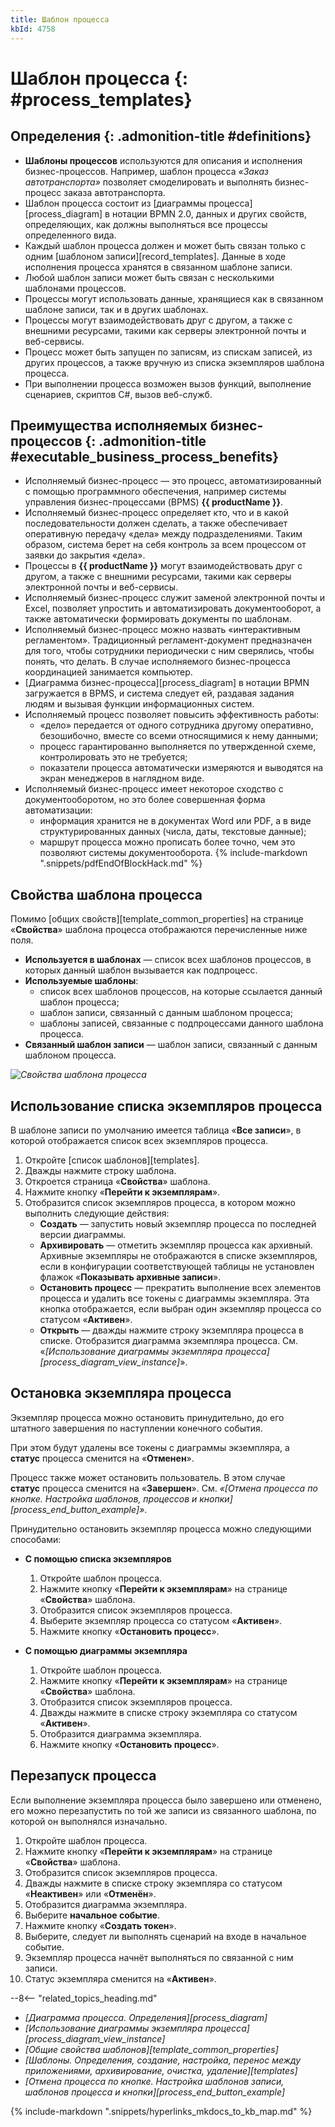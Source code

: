 ```yaml
---
title: Шаблон процесса
kbId: 4758
---
```


# Шаблон процесса {: #process_templates}

<div class="admonition question" markdown="block">

## Определения {: .admonition-title #definitions}

- **Шаблоны процессов** используются для описания и исполнения бизнес-процессов. Например, шаблон процесса _«Заказ автотранспорта»_ позволяет смоделировать и выполнять бизнес-процесс заказа автотранспорта.
- Шаблон процесса состоит из [диаграммы процесса][process_diagram] в нотации BPMN 2.0, данных и других свойств, определяющих, как должны выполняться все процессы определенного вида.
- Каждый шаблон процесса должен и может быть связан только с одним [шаблоном записи][record_templates]. Данные в ходе исполнения процесса хранятся в связанном шаблоне записи.
- Любой шаблон записи может быть связан с несколькими шаблонами процессов.
- Процессы могут использовать данные, хранящиеся как в связанном шаблоне записи, так и в других шаблонах.
- Процессы могут взаимодействовать друг с другом, а также с внешними ресурсами, такими как серверы электронной почты и веб-сервисы.
- Процесс может быть запущен по записям, из спискам записей, из других процессов, а также вручную из списка экземпляров шаблона процесса.
- При выполнении процесса возможен вызов функций, выполнение сценариев, скриптов C#, вызов веб-служб.

</div>

<div class="admonition warning" markdown="block">

## Преимущества исполняемых бизнес-процессов {: .admonition-title #executable_business_process_benefits}

<!--process-definitions-start-->
- Исполняемый бизнес-процесс — это процесс, автоматизированный с помощью программного обеспечения, например системы управления бизнес-процессами (BPMS) **{{ productName }}**.
- Исполняемый бизнес-процесс определяет кто, что и в какой последовательности должен сделать, а также обеспечивает оперативную передачу «дела» между подразделениями. Таким образом, система берет на себя контроль за всем процессом от заявки до закрытия «дела».
- Процессы в **{{ productName }}** могут взаимодействовать друг с другом, а также с внешними ресурсами, такими как серверы электронной почты и веб-сервисы.
- Исполняемый бизнес-процесс служит заменой электронной почты и Excel, позволяет упростить и автоматизировать документооборот, а также автоматически формировать документы по шаблонам.
- Исполняемый бизнес-процесс можно назвать «интерактивным регламентом». Традиционный регламент-документ предназначен для того, чтобы сотрудники периодически с ним сверялись, чтобы понять, что делать. В случае исполняемого бизнес-процесса координацией занимается компьютер.
- [Диаграмма бизнес-процесса][process_diagram] в нотации BPMN загружается в BPMS, и система следует ей, раздавая задания людям и вызывая функции информационных систем.
- Исполняемый процесс позволяет повысить эффективность работы:
    - «дело» передается от одного сотрудника другому оперативно, безошибочно, вместе со всеми относящимися к нему данными;
    - процесс гарантированно выполняется по утвержденной схеме, контролировать это не требуется;
    - показатели процесса автоматически измеряются и выводятся на экран менеджеров в наглядном виде.
- Исполняемый бизнес-процесс имеет некоторое сходство с документооборотом, но это более совершенная форма автоматизации:
    - информация хранится не в документах Word или PDF, а в виде структурированных данных (числа, даты, текстовые данные);
    - маршрут процесса можно прописать более точно, чем это позволяют системы документооборота.
{% include-markdown ".snippets/pdfEndOfBlockHack.md" %}
<!--process-definitions-end-->
</div>

## Свойства шаблона процесса

Помимо [общих свойств][template_common_properties] на странице «**Свойства**» шаблона процесса отображаются перечисленные ниже поля.

- **Используется в шаблонах** — список всех шаблонов процессов, в которых данный шаблон вызывается как подпроцесс.
- **Используемые шаблоны**:
    - список всех шаблонов процессов, на которые ссылается данный шаблон процесса;
    - шаблон записи, связанный с данным шаблоном процесса;
    - шаблоны записей, связанные с подпроцессами данного шаблона процесса.
- **Связанный шаблон записи** — шаблон записи, связанный с данным шаблоном процесса.

_![Свойства шаблона процесса](process_templates_properties.png)_

## Использование списка экземпляров процесса

В шаблоне записи по умолчанию имеется таблица «**Все записи**», в которой отображается список всех экземпляров процесса.

1. Откройте [список шаблонов][templates].
2. Дважды нажмите строку шаблона.
3. Откроется страница «**Свойства**» шаблона.
4. Нажмите кнопку «**Перейти к экземплярам**».
5. Отобразится список экземпляров процесса, в котором можно выполнить следующие действия:
    - **Создать** — запустить новый экземпляр процесса по последней версии диаграммы.
    - **Архивировать** — отметить экземпляр процесса как архивный. Архивные экземпляры не отображаются в списке экземпляров, если в конфигурации соответствующей таблицы не установлен флажок «**Показывать архивные записи**».
    - **Остановить процесс** — прекратить выполнение всех элементов процесса и удалить все токены с диаграммы экземпляра. Эта кнопка отображается, если выбран один экземпляр процесса со статусом «**Активен**».
    - **Открыть** — дважды нажмите строку экземпляра процесса в списке. Отобразится диаграмма экземпляра процесса. См. «_[Использование диаграммы экземпляра процесса][process_diagram_view_instance]_».

## Остановка экземпляра процесса

Экземпляр процесса можно остановить принудительно, до его штатного завершения по наступлении конечного события.

При этом будут удалены все токены с диаграммы экземпляра, а **статус** процесса сменится на «**Отменен**».

Процесс также может остановить пользователь. В этом случае **статус** процесса сменится на «**Завершен**». См. _«[Отмена процесса по кнопке. Настройка шаблонов, процессов и кнопки][process_end_button_example]»_.

Принудительно остановить экземпляр процесса можно следующими способами:

- **С помощью списка экземпляров**

    1. Откройте шаблон процесса.
    2. Нажмите кнопку «**Перейти к экземплярам**» на странице «**Свойства**» шаблона.
    3. Отобразится список экземпляров процесса.
    4. Выберите экземпляр процесса со статусом «**Активен**».
    5. Нажмите кнопку «**Остановить процесс**».

- **С помощью диаграммы экземпляра**

    1. Откройте шаблон процесса.
    2. Нажмите кнопку «**Перейти к экземплярам**» на странице «**Свойства**» шаблона.
    3. Отобразится список экземпляров процесса.
    4. Дважды нажмите в списке строку экземпляра со статусом «**Активен**».
    5. Отобразится диаграмма экземпляра.
    6. Нажмите кнопку «**Остановить процесс**».

## Перезапуск процесса

Если выполнение экземпляра процесса было завершено или отменено, его можно перезапустить по той же записи из связанного шаблона, по которой он выполнялся изначально.

1. Откройте шаблон процесса.
2. Нажмите кнопку «**Перейти к экземплярам**» на странице «**Свойства**» шаблона.
3. Отобразится список экземпляров процесса.
4. Дважды нажмите в списке строку экземпляра со статусом «**Неактивен**» или «**Отменён**».
5. Отобразится диаграмма экземпляра.
6. Выберите **начальное событие**.
7. Нажмите кнопку «**Создать токен**».
8. Выберите, следует ли выполнять сценарий на входе в начальное событие.
9. Экземпляр процесса начнёт выполняться по связанной с ним записи.
10. Статус экземпляра сменится на «**Активен**».

<div class="relatedTopics" markdown="block">

--8<-- "related_topics_heading.md"

- _[Диаграмма процесса. Определения][process_diagram]_
- _[Использование диаграммы экземпляра процесса][process_diagram_view_instance]_
- _[Общие свойства шаблонов][template_common_properties]_
- _[Шаблоны. Определения, создание, настройка, перенос между приложениями, архивирование, очистка, удаление][templates]_
- _[Отмена процесса по кнопке. Настройка шаблонов записи, шаблонов процесса и кнопки][process_end_button_example]_

</div>

{% include-markdown ".snippets/hyperlinks_mkdocs_to_kb_map.md" %}
